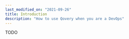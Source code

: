 ```yaml
---
last_modified_on: "2021-09-26"
title: Introduction
description: "How to use Qovery when you are a DevOps"
---
```


TODO



